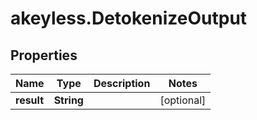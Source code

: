 # akeyless.DetokenizeOutput

## Properties

Name | Type | Description | Notes
------------ | ------------- | ------------- | -------------
**result** | **String** |  | [optional] 


